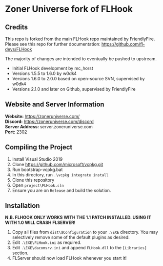 # Zoner Universe fork of FLHook

## Credits

This repo is forked from the main FLHook repo maintained by FriendlyFire. Please see this repo for further documentation: https://github.com/fl-devs/FLHook

The majority of changes are intended to eventually be pushed to upstream.

* Initial FLHook development by mc_horst
* Versions 1.5.5 to 1.6.0 by w0dk4
* Versions 1.6.0 to 2.0.0 based on open-source SVN, supervised by w0dk4
* Versions 2.1.0 and later on Github, supervised by FriendlyFire

## Website and Server Information

**Website:** https://zoneruniverse.com/  
**Discord:** https://zoneruniverse.com/discord  
**Server Address:** server.zoneruniverse.com  
**Port:** 2302  

## Compiling the Project

1. Install Visual Studio 2019
2. Clone https://github.com/microsoft/vcpkg.git
3. Run bootstrap-vcpkg.bat
4. In this directory, run `.\vcpkg integrate install`
5. Clone this repository
6. Open `project\FLHook.sln`
7. Ensure you are on `Release` and build the solution.

## Installation
**N.B. FLHOOK ONLY WORKS WITH THE 1.1 PATCH INSTALLED. USING IT WITH 1.0 WILL CRASH FLSERVER!**

1. Copy all files from `dist\$Configuration` to your `.\EXE` directory. You may selectively remove some of the default plugins as desired.
2. Edit `.\EXE\FLHook.ini` as required.
3. Edit `.\EXE\dacomsrv.ini` and append `FLHook.dll` to the `[Libraries]` section.
4. FLServer should now load FLHook whenever you start it!